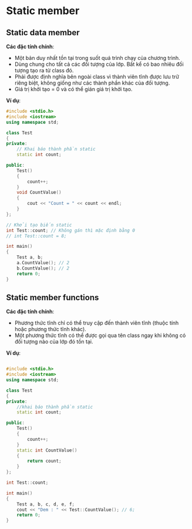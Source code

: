 # Static member

## Static data member

**Các đặc tính chính**:

- Một bản duy nhất tồn tại trong suốt quá trình chạy của chương trình.
- Dùng chung cho tất cả các đối tượng của lớp. Bất kể có bao nhiêu đối tượng tạo ra từ class đó.
- Phải được định nghĩa bên ngoài class vì thành viên tĩnh được lưu trữ riêng biệt, không giống như các thành phần khác của đối tượng.
- Giá trị khởi tạo = 0 và có thể gián giá trị khởi tạo.

**Ví dụ**:

```cpp
#include <stdio.h>
#include <iostream>
using namespace std;

class Test
{
private:
    // Khai báo thành phần static
    static int count;

public:
    Test()
    {
        count++;
    }
    void CountValue()
    {
        cout << "Count = " << count << endl;
    }
};

// Khởi tạo biến static
int Test::count; // Không gán thì mặc định bằng 0
// int Test::count = 8;

int main()
{
    Test a, b;
    a.CountValue(); // 2
    b.CountValue(); // 2
    return 0;
}
```

## Static member functions

**Các đặc tính chính**:

- Phương thức tĩnh chỉ có thể truy cập đến thành viên tĩnh (thuộc tính hoặc phương thức tĩnh khác).
- Một phương thức tĩnh có thể được gọi qua tên class ngay khi không có đối tượng nào của lớp đó tồn tại.

**Ví dụ**:

```cpp

#include <stdio.h>
#include <iostream>
using namespace std;

class Test
{
private:
    //khai báo thành phần static
    static int count;

public:
    Test()
    {
        count++;
    }
    static int CountValue()
    {
        return count;
    }
};

int Test::count;

int main()
{
    Test a, b, c, d, e, f;
    cout << "Dem : " << Test::CountValue(); // 6;
    return 0;
}
```
